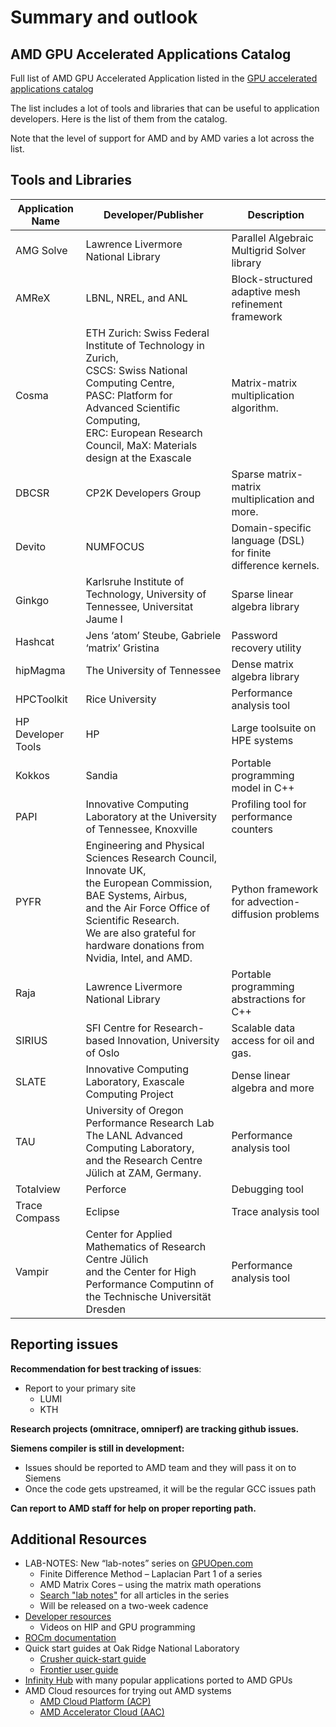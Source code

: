 # Summary and outlook

## AMD GPU Accelerated Applications Catalog

Full list of AMD GPU Accelerated Application listed in the 
[GPU accelerated applications catalog](https://www.amd.com/system/files/documents/gpu-accelerated-applications-catalog.pdf)

The list includes a lot of tools and libraries that can be useful to application developers. Here is the list of
them from the catalog.

Note that the level of support for AMD and by AMD varies a lot across the list.

## Tools and Libraries

|Application Name             |Developer/Publisher |Description          |
|------------------|------------------------------------------|---------------------|
|AMG Solve | Lawrence Livermore National Library   | Parallel Algebraic Multigrid Solver library |
|AMReX | LBNL, NREL, and ANL  | Block-structured adaptive mesh refinement framework         |
|Cosma | ETH Zurich: Swiss Federal Institute of Technology in Zurich, <br> CSCS: Swiss National Computing Centre, <br> PASC: Platform for Advanced Scientific Computing, <br> ERC: European Research Council, MaX: Materials design at the Exascale | Matrix-matrix multiplication algorithm. |
|DBCSR | CP2K Developers Group | Sparse matrix-matrix multiplication and more. |
|Devito | NUMFOCUS | Domain-specific language (DSL) for finite difference kernels.|
|Ginkgo | Karlsruhe Institute of Technology, University of Tennessee, Universitat Jaume I | Sparse linear algebra library |
|Hashcat | Jens ‘atom’ Steube, Gabriele ‘matrix’ Gristina | Password recovery utility |
|hipMagma | The University of Tennessee   | Dense matrix algebra library |
|HPCToolkit | Rice University | Performance analysis tool |
|HP Developer Tools | HP | Large toolsuite on HPE systems |
|Kokkos | Sandia | Portable programming model in C++ |
|PAPI | Innovative Computing Laboratory at the University of Tennessee, Knoxville | Profiling tool for performance counters |
|PYFR | Engineering and Physical Sciences Research Council, Innovate UK, <br> the European Commission, BAE Systems, Airbus, <br> and the Air Force Office of Scientific Research. <br> We are also grateful for hardware donations from Nvidia, Intel, and AMD. | Python framework for advection-diffusion problems           |
|Raja  | Lawrence Livermore National Library | Portable programming abstractions for C++ |
|SIRIUS | SFI Centre for Research-based Innovation, University of Oslo            | Scalable data access for oil and gas. |
|SLATE          | Innovative Computing Laboratory, Exascale Computing Project | Dense linear algebra and more |
|TAU    | University of Oregon Performance Research Lab <br> The LANL Advanced Computing Laboratory, <br> and the Research Centre Jülich at ZAM, Germany. | Performance analysis tool    |
|Totalview      | Perforce  | Debugging tool |
|Trace Compass | Eclipse | Trace analysis tool |
|Vampir | Center for Applied Mathematics of Research Centre Jülich <br> and the Center for High Performance Computinn of the Technische Universität Dresden | Performance analysis tool  |


## Reporting issues

**Recommendation for best tracking of issues**:
- Report to your primary site 
    - LUMI
    - KTH

**Research projects (omnitrace, omniperf) are tracking github issues.**

**Siemens compiler is still in development:**
- Issues should be reported to AMD team and they will pass it on to Siemens
- Once the code gets upstreamed, it will be the regular GCC issues path

**Can report to AMD staff for help on proper reporting path.**

## Additional Resources

- LAB-NOTES: New “lab-notes” series on [GPUOpen.com](https://GPUOpen.com)
    - Finite Difference Method – Laplacian Part 1 of a series
    - AMD Matrix Cores – using the matrix math operations
    - [Search "lab notes"](https://gpuopen.com/?s=lab+notes) for all articles in the series
    - Will be released on a two-week cadence
- [Developer resources](https://developer.amd.com)
    - Videos on HIP and GPU programming
- [ROCm documentation](https://docs.amd.com)
- Quick start guides at Oak Ridge National Laboratory
    - [Crusher quick-start guide](https://docs.olcf.ornl.gov/systems/crusher_quick_start_guide.html)
    - [Frontier user guide](https://docs.olcf.ornl.gov/systems/frontier_user_guide.html)
- [Infinity Hub](https://www.amd.com/en/technologies/infinity-hub) with many popular applications ported to AMD GPUs
- AMD Cloud resources for trying out AMD systems
    - [AMD Cloud Platform (ACP)](https://acp.amd.com)
    - [AMD Accelerator Cloud (AAC)](https://www.amd.com/en/solutions/accelerated-computing)

